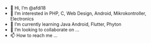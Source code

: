 - 👋 Hi, I’m @afdi18
- 👀 I’m interested in PHP, C, Web Design, Android, Mikrokontroller, Electronics
- 🌱 I’m currently learning Java Android, Flutter, Phyton
- 💞️ I’m looking to collaborate on ...
- 📫 How to reach me ...

<!---
afdi18/afdi18 is a ✨ special ✨ repository because its `README.md` (this file) appears on your GitHub profile.
You can click the Preview link to take a look at your changes.
--->
